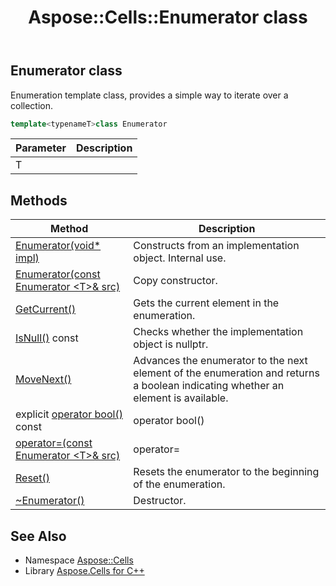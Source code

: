 ﻿---
title: Aspose::Cells::Enumerator class
linktitle: Enumerator
second_title: Aspose.Cells for C++ API Reference
description: 'Aspose::Cells::Enumerator class. Enumeration template class, provides a simple way to iterate over a collection in C++.'
type: docs
weight: 5300
url: /cpp/aspose.cells/enumerator/
---
## Enumerator class


Enumeration template class, provides a simple way to iterate over a collection.

```cpp
template<typenameT>class Enumerator
```


| Parameter | Description |
| --- | --- |
| T |  |
## Methods

| Method | Description |
| --- | --- |
| [Enumerator(void* impl)](./enumerator/) | Constructs from an implementation object. Internal use. |
| [Enumerator(const Enumerator \<T\>\& src)](./enumerator/) | Copy constructor. |
| [GetCurrent()](./getcurrent/) | Gets the current element in the enumeration. |
| [IsNull()](./isnull/) const | Checks whether the implementation object is nullptr. |
| [MoveNext()](./movenext/) | Advances the enumerator to the next element of the enumeration and returns a boolean indicating whether an element is available. |
| explicit [operator bool()](./operator_bool/) const | operator bool() |
| [operator=(const Enumerator \<T\>\& src)](./operator_asm/) | operator= |
| [Reset()](./reset/) | Resets the enumerator to the beginning of the enumeration. |
| [~Enumerator()](./~enumerator/) | Destructor. |

## See Also

* Namespace [Aspose::Cells](../)
* Library [Aspose.Cells for C++](../../)
